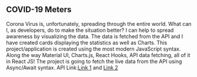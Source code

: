 <h2>COVID-19 Meters</h2>
<p>
Corona Virus is, unfortunately, spreading through the entire world. What can I, as developers, do to make the situation better? I can help to spread awareness by visualizing the data. The data is fetched from the API and I have created cards displaying the statistics as well as Charts. This project/application is created using the most modern JavaScript syntax. Along the way Material UI, Charts.js, React Hooks, API data fetching, all of it in React JS! The project is going to fetch the live data from the API using Async/Await syntax. 
API Link:<a href="https://covid19.mathdro.id/api">Link 1</a> and <a href="https://corona.lmao.ninja/countries">Link 2</a>
                
</p>